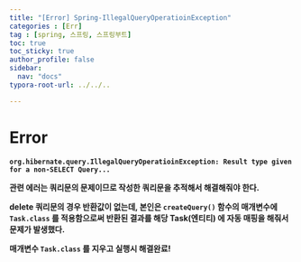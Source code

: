 ```yaml
---
title: "[Error] Spring-IllegalQueryOperatioinException"
categories : [Err]
tag : [spring, 스프링, 스프링부트]
toc: true
toc_sticky: true
author_profile: false
sidebar:
  nav: "docs"
typora-root-url: ../../..

---
```




# Error

**`org.hibernate.query.IllegalQueryOperatioinException: Result type given for a non-SELECT Query...`**

**관련 에러는 쿼리문의 문제이므로 작성한 쿼리문을 추적해서 해결해줘야 한다.**

**delete 쿼리문의 경우 반환값이 없는데, 본인은 `createQuery()` 함수의 매개변수에 `Task.class` 를 적용함으로써 반환된 결과를 해당 Task(엔티티) 에 자동 매핑을 해줘서 문제가 발생했다.**

**매개변수 `Task.class` 를 지우고 실행시 해결완료!**
